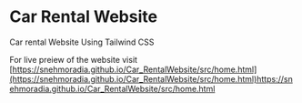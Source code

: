 # Car Rental Website
Car rental Website Using Tailwind CSS 

For live preiew of the website visit  [https://snehmoradia.github.io/Car_RentalWebsite/src/home.html](https://snehmoradia.github.io/Car_RentalWebsite/src/home.html)https://snehmoradia.github.io/Car_RentalWebsite/src/home.html
